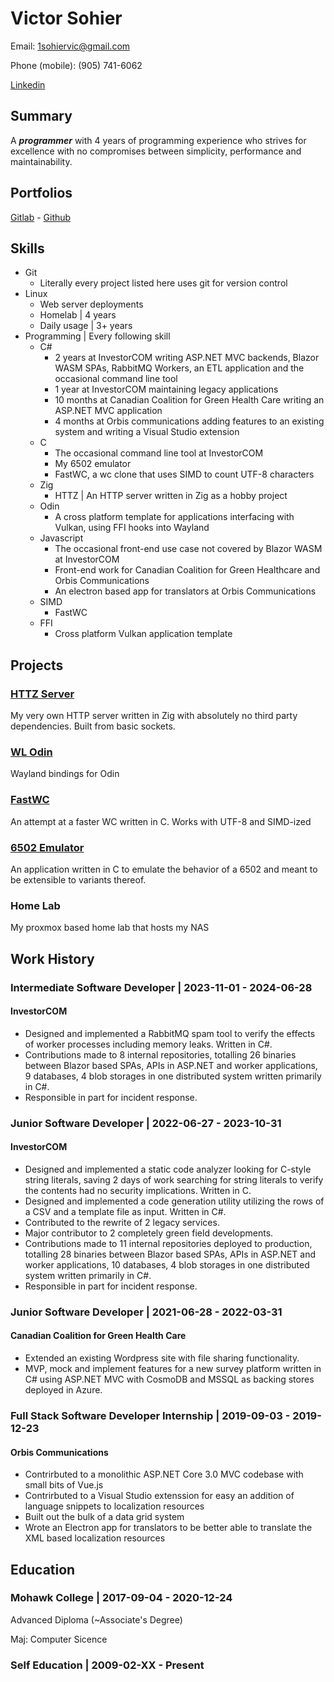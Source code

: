 # Victor Sohier

Email: [1sohiervic@gmail.com](mailto:1sohiervic@gmail.com)

Phone (mobile): (905) 741-6062

[Linkedin](https://www.linkedin.com/in/victor-s-57309a137/)

## Summary

A ***programmer*** with 4 years of programming experience who strives for excellence with no compromises between
simplicity, performance and maintainability.

## Portfolios

[Gitlab](https://gitlab.com/T3CHN01200) -
[Github](https://github.com/VictorSohier)

## Skills

- Git
	- Literally every project listed here uses git for version control
- Linux
	- Web server deployments
	- Homelab | 4 years
	- Daily usage | 3+ years
- Programming | Every following skill
	- C#
		- 2 years at InvestorCOM writing ASP.NET MVC backends, Blazor WASM SPAs, RabbitMQ Workers, an ETL application
			and the occasional command line tool
		- 1 year at InvestorCOM maintaining legacy applications
		- 10 months at Canadian Coalition for Green Health Care writing an ASP.NET MVC application
		- 4 months at Orbis communications adding features to an existing system and writing a Visual Studio extension
	- C
		- The occasional command line tool at InvestorCOM
		- My 6502 emulator
		- FastWC, a wc clone that uses SIMD to count UTF-8 characters
	- Zig
		- HTTZ | An HTTP server written in Zig as a hobby project
	- Odin
		- A cross platform template for applications interfacing with Vulkan, using FFI hooks into Wayland
	- Javascript
		- The occasional front-end use case not covered by Blazor WASM at InvestorCOM
		- Front-end work for Canadian Coalition for Green Healthcare and Orbis Communications
		- An electron based app for translators at Orbis Communications
	- SIMD
		- FastWC
	- FFI
		- Cross platform Vulkan application template

## Projects

### [HTTZ Server](https://gitlab.com/T3CHN01200/httz-server)

My very own HTTP server written in Zig with absolutely no third party dependencies. Built from basic sockets.

### [WL Odin](https://gitlab.com/T3CHN01200/wl-odin)

Wayland bindings for Odin

### [FastWC](https://gitlab.com/T3CHN01200/FastWC)

An attempt at a faster WC written in C. Works with UTF-8 and SIMD-ized

### [6502 Emulator](https://gitlab.com/T3CHN01200/6502-emulator)

An application written in C to emulate the behavior of a 6502 and meant to be extensible to variants thereof.

### Home Lab

My proxmox based home lab that hosts my NAS

## Work History

### Intermediate Software Developer | 2023-11-01 - 2024-06-28

#### InvestorCOM

- Designed and implemented a RabbitMQ spam tool to verify the effects of worker processes including memory leaks.
	Written in C#.
- Contributions made to 8 internal repositories, totalling 26 binaries between Blazor based SPAs, APIs in ASP.NET and
	worker applications, 9 databases, 4 blob storages in one distributed system written primarily in C#.
- Responsible in part for incident response.

### Junior Software Developer | 2022-06-27 - 2023-10-31

#### InvestorCOM

- Designed and implemented a static code analyzer looking for C-style string literals, saving 2 days of work searching
	for string literals to verify the contents had no security implications. Written in C.
- Designed and implemented a code generation utility utilizing the rows of a CSV and a template file as input. Written
	in C#.
- Contributed to the rewrite of 2 legacy services.
- Major contributor to 2 completely green field developments.
- Contributions made to 11 internal repositories deployed to production, totalling 28 binaries between Blazor based
	SPAs, APIs in ASP.NET and worker applications, 10 databases, 4 blob storages in one distributed system written
	primarily in C#.
- Responsible in part for incident response.

### Junior Software Developer | 2021-06-28 - 2022-03-31

#### Canadian Coalition for Green Health Care

- Extended an existing Wordpress site with file sharing functionality.
- MVP, mock and implement features for a new survey platform written in C# using ASP.NET MVC with CosmoDB and MSSQL as
	backing stores deployed in Azure.

### Full Stack Software Developer Internship | 2019-09-03 - 2019-12-23

#### Orbis Communications

- Contrirbuted to a monolithic ASP.NET Core 3.0 MVC codebase with small bits of Vue.js
- Contrirbuted to a Visual Studio extenssion for easy an addition of language snippets to localization resources
- Built out the bulk of a data grid system
- Wrote an Electron app for translators to be better able to translate the XML based localization resources

## Education

### Mohawk College | 2017-09-04 - 2020-12-24

Advanced Diploma (~Associate's Degree)

Maj: Computer Sicence

### Self Education | 2009-02-XX - Present
